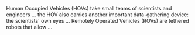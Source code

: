<!--t HUman / Remote Occupied Vehicle (HROV) t-->
<!--d  d-->

Human Occupied Vehicles (HOVs) take small teams of scientists and engineers ... the HOV also carries another important data-gathering device: the scientists' own eyes ... Remotely Operated Vehicles (ROVs) are tethered robots that allow ...